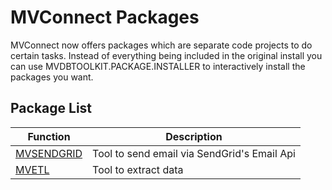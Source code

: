 # MVConnect Packages

MVConnect now offers packages which are separate code projects to do certain tasks.  Instead of everything being included in the original install you can use MVDBTOOLKIT.PACKAGE.INSTALLER to interactively install the packages you want.

## Package List

| Function                                   | Description                                          |
| -----------------------------------------  | ---------------------------------------------------  |
| [MVSENDGRID](./mvsendgrid/README.md)         | Tool to send email via SendGrid's Email Api        |
| [MVETL](./mvetl/README.md)                   | Tool to extract data                               |

<PageFooter />
